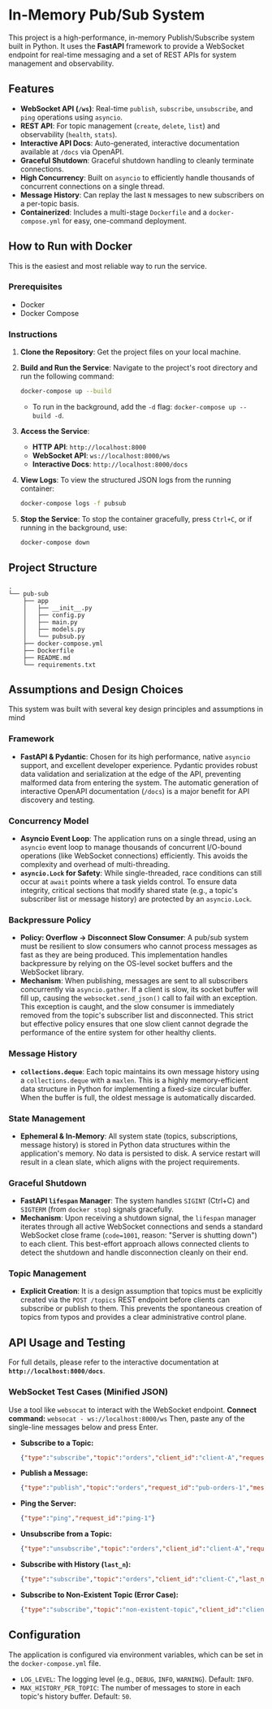 # In-Memory Pub/Sub System

This project is a high-performance, in-memory Publish/Subscribe system built in Python. It uses the **FastAPI** framework to provide a WebSocket endpoint for real-time messaging and a set of REST APIs for system management and observability.

## Features

* **WebSocket API (`/ws`)**: Real-time `publish`, `subscribe`, `unsubscribe`, and `ping` operations using `asyncio`.
* **REST API**: For topic management (`create`, `delete`, `list`) and observability (`health`, `stats`).
* **Interactive API Docs**: Auto-generated, interactive documentation available at `/docs` via OpenAPI.
* **Graceful Shutdown**: Graceful shutdown handling to cleanly terminate connections.
* **High Concurrency**: Built on `asyncio` to efficiently handle thousands of concurrent connections on a single thread.
* **Message History**: Can replay the last `N` messages to new subscribers on a per-topic basis.
* **Containerized**: Includes a multi-stage `Dockerfile` and a `docker-compose.yml` for easy, one-command deployment.

## How to Run with Docker

This is the easiest and most reliable way to run the service.

### Prerequisites

* Docker
* Docker Compose

### Instructions

1.  **Clone the Repository**:
    Get the project files on your local machine.

2.  **Build and Run the Service**:
    Navigate to the project's root directory and run the following command:
    ```bash
    docker-compose up --build
    ```
    * To run in the background, add the `-d` flag: `docker-compose up --build -d`.

3.  **Access the Service**:
    * **HTTP API**: `http://localhost:8000`
    * **WebSocket API**: `ws://localhost:8000/ws`
    * **Interactive Docs**: `http://localhost:8000/docs`

4.  **View Logs**:
    To view the structured JSON logs from the running container:
    ```bash
    docker-compose logs -f pubsub
    ```

5.  **Stop the Service**:
    To stop the container gracefully, press `Ctrl+C`, or if running in the background, use:
    ```bash
    docker-compose down
    ```
    
## Project Structure
```tree
.
└── pub-sub
    ├── app
    │   ├── __init__.py
    │   ├── config.py
    │   ├── main.py
    │   ├── models.py
    │   └── pubsub.py
    ├── docker-compose.yml
    ├── Dockerfile
    ├── README.md
    └── requirements.txt
```

## Assumptions and Design Choices

This system was built with several key design principles and assumptions in mind 

### Framework
* **FastAPI & Pydantic**: Chosen for its high performance, native `asyncio` support, and excellent developer experience. Pydantic provides robust data validation and serialization at the edge of the API, preventing malformed data from entering the system. The automatic generation of interactive OpenAPI documentation (`/docs`) is a major benefit for API discovery and testing.

### Concurrency Model
* **Asyncio Event Loop**: The application runs on a single thread, using an `asyncio` event loop to manage thousands of concurrent I/O-bound operations (like WebSocket connections) efficiently. This avoids the complexity and overhead of multi-threading.
* **`asyncio.Lock` for Safety**: While single-threaded, race conditions can still occur at `await` points where a task yields control. To ensure data integrity, critical sections that modify shared state (e.g., a topic's subscriber list or message history) are protected by an `asyncio.Lock`.

### Backpressure Policy
* **Policy: Overflow → Disconnect Slow Consumer**: A pub/sub system must be resilient to slow consumers who cannot process messages as fast as they are being produced. This implementation handles backpressure by relying on the OS-level socket buffers and the WebSocket library.
* **Mechanism**: When publishing, messages are sent to all subscribers concurrently via `asyncio.gather`. If a client is slow, its socket buffer will fill up, causing the `websocket.send_json()` call to fail with an exception. This exception is caught, and the slow consumer is immediately removed from the topic's subscriber list and disconnected. This strict but effective policy ensures that one slow client cannot degrade the performance of the entire system for other healthy clients.

### Message History
* **`collections.deque`**: Each topic maintains its own message history using a `collections.deque` with a `maxlen`. This is a highly memory-efficient data structure in Python for implementing a fixed-size circular buffer. When the buffer is full, the oldest message is automatically discarded.

### State Management
* **Ephemeral & In-Memory**: All system state (topics, subscriptions, message history) is stored in Python data structures within the application's memory. No data is persisted to disk. A service restart will result in a clean slate, which aligns with the project requirements.

### Graceful Shutdown
* **FastAPI `lifespan` Manager**: The system handles `SIGINT` (Ctrl+C) and `SIGTERM` (from `docker stop`) signals gracefully.
* **Mechanism**: Upon receiving a shutdown signal, the `lifespan` manager iterates through all active WebSocket connections and sends a standard WebSocket close frame (`code=1001`, reason: "Server is shutting down") to each client. This best-effort approach allows connected clients to detect the shutdown and handle disconnection cleanly on their end.

### Topic Management
* **Explicit Creation**: It is a design assumption that topics must be explicitly created via the `POST /topics` REST endpoint before clients can subscribe or publish to them. This prevents the spontaneous creation of topics from typos and provides a clear administrative control plane.

## API Usage and Testing

For full details, please refer to the interactive documentation at **`http://localhost:8000/docs`**.

### WebSocket Test Cases (Minified JSON)

Use a tool like `websocat` to interact with the WebSocket endpoint.
**Connect command:** `websocat - ws://localhost:8000/ws`
Then, paste any of the single-line messages below and press Enter.

* **Subscribe to a Topic:**
    ```json
    {"type":"subscribe","topic":"orders","client_id":"client-A","request_id":"sub-orders-1"}
    ```
* **Publish a Message:**
    ```json
    {"type":"publish","topic":"orders","request_id":"pub-orders-1","message":{"id":"a7a578a4-a4c3-4318-a6e5-55a2854955b3","payload":{"item":"Wireless Mouse","price":49.99}}}
    ```
* **Ping the Server:**
    ```json
    {"type":"ping","request_id":"ping-1"}
    ```
* **Unsubscribe from a Topic:**
    ```json
    {"type":"unsubscribe","topic":"orders","client_id":"client-A","request_id":"unsub-orders-1"}
    ```
* **Subscribe with History (`last_n`):**
    ```json
    {"type":"subscribe","topic":"orders","client_id":"client-C","last_n":10,"request_id":"sub-history-1"}
    ```
* **Subscribe to Non-Existent Topic (Error Case):**
    ```json
    {"type":"subscribe","topic":"non-existent-topic","client_id":"client-D","request_id":"err-sub-1"}
    ```

## Configuration

The application is configured via environment variables, which can be set in the `docker-compose.yml` file.

* `LOG_LEVEL`: The logging level (e.g., `DEBUG`, `INFO`, `WARNING`). Default: `INFO`.
* `MAX_HISTORY_PER_TOPIC`: The number of messages to store in each topic's history buffer. Default: `50`.


